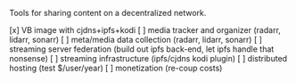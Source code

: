 Tools for sharing content on a decentralized network.

[x] VB image with cjdns+ipfs+kodi
[ ] media tracker and organizer (radarr, lidarr, sonarr)
[ ] meta/media data collection (radarr, lidarr, sonarr)
[ ] streaming server federation (build out ipfs back-end, let ipfs handle that nonsense)
[ ] streaming infrastructure (ipfs/cjdns kodi plugin)
[ ] distributed hosting (test $/user/year)
[ ] monetization (re-coup costs)
